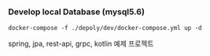 ### Develop local Database (mysql5.6)
```
docker-compose -f ./depoly/dev/docker-compose.yml up -d 
```
spring, jpa, rest-api, grpc, kotlin 예제 프로젝트
